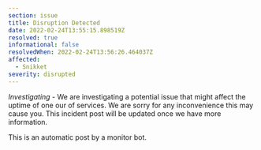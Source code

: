 ```yaml
---
section: issue
title: Disruption Detected
date: 2022-02-24T13:55:15.898519Z
resolved: true
informational: false
resolvedWhen: 2022-02-24T13:56:26.464037Z
affected:
  - Snikket
severity: disrupted
---
```

*Investigating* - We are investigating a potential issue that might affect the uptime of one our of services. We are sorry for any inconvenience this may cause you. This incident post will be updated once we have more information.

This is an automatic post by a monitor bot.
        